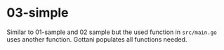 # 03-simple

Similar to 01-sample and 02 sample but the used function in `src/main.go` uses
another function.  Gottani populates all functions needed.
